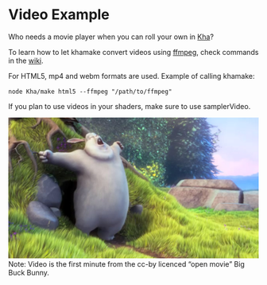 # Video Example
Who needs a movie player when you can roll your own in [Kha](https://github.com/KTXSoftware/Kha)?

To learn how to let khamake convert videos using [ffmpeg](https://ffmpeg.org), check commands in the [wiki](https://github.com/KTXSoftware/Kha/wiki/Examples).

For HTML5, mp4 and webm formats are used. Example of calling khamake:

	node Kha/make html5 --ffmpeg "/path/to/ffmpeg"
	
If you plan to use videos in your shaders, make sure to use samplerVideo.

![](bunny.jpg)
Note:
Video is the first minute from the cc-by licenced “open movie” Big Buck Bunny.
